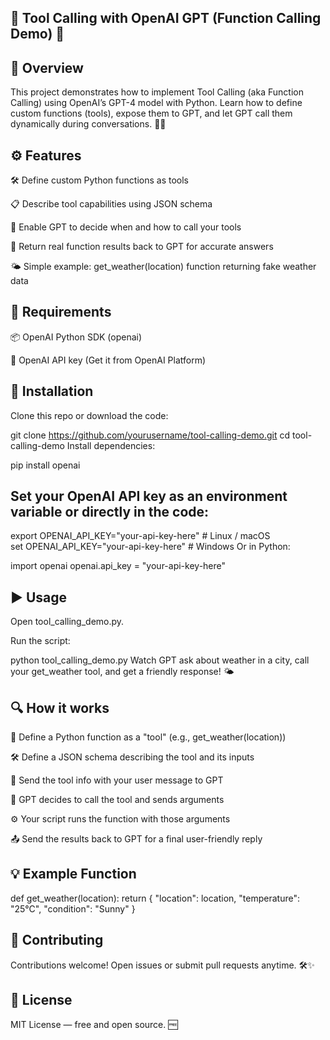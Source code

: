 ## 🌟 Tool Calling with OpenAI GPT (Function Calling Demo) 🚀

## 📖 Overview
This project demonstrates how to implement Tool Calling (aka Function Calling) using OpenAI’s GPT-4 model with Python.
Learn how to define custom functions (tools), expose them to GPT, and let GPT call them dynamically during conversations. 🤖✨

## ⚙️ Features
🛠️ Define custom Python functions as tools

📋 Describe tool capabilities using JSON schema

🤖 Enable GPT to decide when and how to call your tools

🔄 Return real function results back to GPT for accurate answers

🌤️ Simple example: get_weather(location) function returning fake weather data

## 🧰 Requirements

📦 OpenAI Python SDK (openai)

🔑 OpenAI API key (Get it from OpenAI Platform)

## 🚀 Installation
Clone this repo or download the code:

git clone https://github.com/yourusername/tool-calling-demo.git
cd tool-calling-demo
Install dependencies:

pip install openai

## Set your OpenAI API key as an environment variable or directly in the code:

export OPENAI_API_KEY="your-api-key-here"   # Linux / macOS  
set OPENAI_API_KEY="your-api-key-here"      # Windows
Or in Python:

import openai
openai.api_key = "your-api-key-here"

## ▶️ Usage
Open tool_calling_demo.py.

Run the script:

python tool_calling_demo.py
Watch GPT ask about weather in a city, call your get_weather tool, and get a friendly response! 🌤️

## 🔍 How it works
📝 Define a Python function as a "tool" (e.g., get_weather(location))

🛠️ Define a JSON schema describing the tool and its inputs

💬 Send the tool info with your user message to GPT

🤖 GPT decides to call the tool and sends arguments

⚙️ Your script runs the function with those arguments

📤 Send the results back to GPT for a final user-friendly reply

## 💡 Example Function

def get_weather(location):
    return {
        "location": location,
        "temperature": "25°C",
        "condition": "Sunny"
    }
    
## 🤝 Contributing
Contributions welcome! Open issues or submit pull requests anytime. 🛠️✨

## 📄 License
MIT License — free and open source. 🆓
